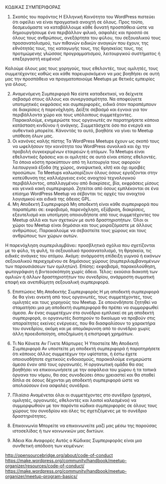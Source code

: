 ΚΩΔΙΚΑΣ ΣΥΜΠΕΡΙΦΟΡΑΣ

1. Σκοπός του παρόντος
Η Ελληνική Κοινότητα του WordPress πιστεύει ότι οφείλει να είναι πραγματικά ανοιχτή σε όλους. Προς τούτο, δεσμευόμαστε να καταβάλλουμε κάθε δυνατή προσπάθεια ώστε να δημιουργήσουμε ένα περιβάλλον φιλικό, ασφαλές και προσιτό σε όλους τους ανθρώπους, ανεξάρτητα του φύλου, του σεξουαλικού τους προσανατολισμού, των πιθανών ειδικών αναγκών που έχουν, της εθνότητάς τους, της καταγωγής τους, της θρησκείας τους, της προτιμώμενης γλώσσας προγραμματισμού, λειτουργικού συστήματος ή επεξεργαστή κειμένου!

Καλούμε όλους μας τους χορηγούς, τους  εθελοντές, τους ομιλητές, τους συμμετέχοντες καθώς και κάθε παρευρισκόμενο να μας βοηθήσει σε αυτή μας την προσπάθεια να πραγματοποιούμε Meetups με θετικές εμπειρίες για όλους.

2. Αναμενόμενη Συμπεριφορά
Να είστε καταδεκτικοί, να δείχνετε σεβασμό στους άλλους και συνεργασιμότητα.
Να αποφεύγετε υποτιμητικές εκφράσεις και συμπεριφορές, ειδικά όταν παραπέμπουν σε διακρίσεις ή παρενόχληση.
Δείξτε σεβασμό και έγνοια για τον περιβάλλοντα χώρο και τους υπόλοιπους συμμετέχοντες. Παρακαλούμε, ενημερώστε τους οργανωτές αν παρατηρήσετε κάποια κατάσταση κινδύνου ή ανάγκης.
Συμμετάσχετε όσο πιο ενεργά και αυθεντικά μπορείτε. Κάνοντάς το αυτό, βοηθάτε να γίνει το Meetup υπόθεση όλων μας.
3. Οι κανόνες καλής πίστης
Τα WordPress Meetups έχουν ως σκοπό τους να ωφελήσουν την κοινότητα του WordPress συνολικά και όχι την προβολή συγκεκριμένων εταιρειών ή ατόμων.
Τα Meetups είναι εθελοντικές δράσεις και οι ομιλητές σε αυτά είναι επίσης εθελοντές. Τα όποια κόστη προκύπτουν από τη λειτουργία τους αφορούν λειτουργικά έξοδα (πχ χώρος, αναψυκτικά, κλπ) και όχι αμοιβές προσώπων.
Τα Meetups καλωσορίζουν όλους όσους εργάζονται στην κατεύθυνση της καλλιέργειας ενός ανοιχτού τεχνολογικού περιβάλλοντος, απαλλαγμένου από διακρίσεις, βία, εκφράσεις μίσους και γενικά κακή συμπεριφορά.
Ζητείται από όσους εμπλέκονται σε ένα επίσημο WordPress Meetup να σέβονται τις αρχές του ανοιχτού λογισμικού και ειδικά της άδειας GPL.
4. Μη Αποδεκτή Συμπεριφορά
Μη αποδεκτή είναι κάθε συμπεριφορά που παραπέμπει σε: εκφοβισμό, παρενόχληση, εξύβριση, διακρίσεις, εξευτελισμό και υποτίμηση οποιουδήποτε από τους συμμετέχοντες του Meetup αλλά και των σχετικών με αυτό δραστηριοτήτων.  Όλοι οι χώροι του Meetup είναι δημόσιοι και τους μοιραζόμαστε με άλλους ανθρώπους. Παρακαλούμε να σεβαστείτε τους χώρους και τους ανθρώπους των χώρων αυτών.

Η παρενόχληση συμπεριλαμβάνει: προσβλητικά σχόλια που σχετίζονται με το φύλο, τη φυλή, το σεξουαλικό προσανατολισμό, τη θρησκεία, τις ειδικές ανάγκες του ατόμου. Ακόμη: ανάρμοστη επίδειξη γυμνού ή εικόνων σεξουαλικού περιεχομένου σε δημόσιους χώρους (συμπεριλαμβανομένων των παρουσιάσεων των ομιλητών). Επίσης: εκφοβισμό, παρακολούθηση, φωτογράφιση ή βιντεοσκόπηση χωρίς άδεια. Τέλος: εκούσια διακοπή των ομιλιών ή άλλων δραστηριοτήτων του συνεδρίου, ανάρμοστη σωματική επαφή και ανεπιθύμητη σεξουαλική συμπεριφορά.

5. Επιπτώσεις Μη Αποδεκτής Συμπεριφοράς
Η μη αποδεκτή συμπεριφορά δε θα γίνει ανεκτή από τους οργανωτές, τους συμμετέχοντες, τους ομιλητές και τους χορηγούς του Meetup. Σε οποιονδήποτε ζητηθεί να σταματήσει μια μη αποδεκτή συμπεριφορά θα πρέπει να συμμορφωθεί άμεσα. Αν ένας συμμετέχων στο συνέδριο εμπλακεί σε μη αποδεκτή συμπεριφορά, οι οργανωτές διατηρούν το δικαίωμα να προβούν στις απαραίτητες εκείνες ενέργειες, που θα διασφαλίσουν το χαρακτήρα του συνεδρίου, ακόμη και με απομάκρυνση από το συνέδριο χωρίς άλλη προειδοποίηση, αποζημίωση ή επιστροφή χρημάτων.

6. Τι Να Κάνετε Αν Γίνετε Μάρτυρες Ή Υποστείτε Μη Αποδεκτή Συμπεριφορά
Αν υποστείτε μη αποδεκτή συμπεριφορά ή παρατηρήσετε ότι κάποιος άλλος συμμετέχων την υφίσταται, ή έστω έχετε οποιουσδήποτε σχετικούς ενδοιασμούς, παρακαλούμε ενημερώστε άμεσα έναν από τους οργανωτές. Η οργανωτική ομάδα θα σας βοηθήσει να επικοινωνήσετε με την ασφάλεια του χώρου ή τα τοπικά όργανα του νόμου, θα σας συνοδεύσει όπου χρειαστεί και θα σταθεί δίπλα σε όσους δέχονται μη αποδεκτή συμπεριφορά ώστε να απολαύσουν ένα ασφαλές συνέδριο.

7. Πλαίσιο
Αναμένεται όλοι οι συμμετέχοντες στο συνέδριο (χορηγοί, ομιλητές, οργανωτές, εθελοντές και λοιποί καλεσμένοι) να συμμορφωθούν με τον παρόντα κώδικα συμπεριφοράς σε όλους τους χώρους του συνεδρίου και όλες τις σχετιζόμενες με το συνέδριο δραστηριότητες.

8. Επικοινωνία
Μπορείτε να επικοινωνείτε μαζί μας μέσω της παρούσας ιστοσελίδας ή των κοινωνικών μας δικτύων.

9. Άδεια Και Αναφορές
Αυτός ο Κώδικας Συμπεριφοράς είναι μια συνθετική απόδοση των κειμένων:

http://opensourcebridge.org/about/code-of-conduct
https://make.wordpress.org/community/handbook/meetup-organizer/resources/code-of-conduct/
https://make.wordpress.org/community/handbook/meetup-organizer/meetup-program-basics/
